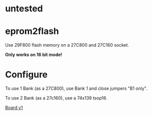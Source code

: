 # untested

# eprom2flash
Use 29F800 flash memory on a 27C800 and 27C160 socket.

**Only works on 16 bit mode!**


# Configure
To use 1 Bank (as a 27C800), use Bank 1 and close jumpers "B1 only".

To use 2 Bank (as a 27c160), use a 74x139 tsop16.

[Board v1](boardv1.png)
